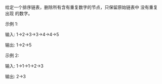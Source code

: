 给定一个排序链表，删除所有含有重复数字的节点，只保留原始链表中 没有重复出现 的数字。

示例 1:

输入: 1->2->3->3->4->4->5

输出: 1->2->5

示例 2:

输入: 1->1->1->2->3

输出: 2->3

